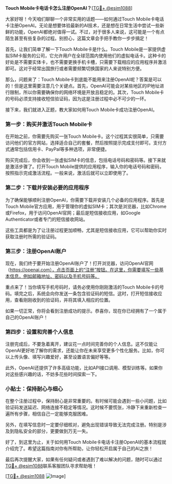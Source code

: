 **Touch Mobile卡电话卡怎么注册OpenAI？**[[TG💪+ @esim1088](https://t.me/s/esim1088)]

大家好呀！今天咱们聊聊一个非常实用的话题——如何通过Touch Mobile卡电话卡注册OpenAI。无论是想要体验最新的AI技术，还是想在日常生活中尝试一些新鲜的功能，OpenAI都绝对值得一试。不过，对于很多人来说，这可能是一个有点陌生甚至有些复杂的过程。别担心，这篇文章会手把手教你一步步搞定！

首先，让我们简单了解一下Touch Mobile卡是什么。Touch Mobile是一家提供虚拟SIM卡服务的公司，它允许用户在全球范围内使用他们的虚拟电话卡。这种卡的好处是不需要实体卡，也不需要更换手机卡槽，只需要下载相应的应用程序并激活即可。这对于经常出国旅行或者需要频繁切换国家的人来说特别方便。

那么，问题来了：Touch Mobile卡到底能不能用来注册OpenAI呢？答案是可以的！但是这里需要注意几个关键点。首先，OpenAI可能会对某些地区的IP地址进行限制，所以你需要确保你的网络环境是开放且稳定的。其次，Touch Mobile卡的号码必须支持接收短信验证码，因为这是注册过程中必不可少的一环。

接下来，我们就进入正题，教大家如何用Touch Mobile卡成功注册OpenAI。

### 第一步：购买并激活Touch Mobile卡

在开始之前，你需要先购买一张Touch Mobile卡。这个过程其实很简单，只需要访问他们的官方网站，选择适合自己的套餐，然后按照提示完成支付即可。支付方式通常包括信用卡、PayPal等多种选项，非常便捷。

购买完成后，你会收到一张虚拟SIM卡的信息，包括电话号码和密码等。接下来就是激活步骤了。打开Touch Mobile提供的应用程序，输入你的电话号码和密码，按照指示完成激活流程。一般来说，激活后就可以立即使用了。

### 第二步：下载并安装必要的应用程序

为了确保能够顺利注册OpenAI，你需要下载并安装几个必备的应用程序。首先是Touch Mobile官方应用，用于管理你的虚拟SIM卡；其次是浏览器，比如Chrome或Firefox，用于访问OpenAI官网；最后是短信接收应用，如Google Authenticator或者专门的短信接收网站。

这些工具都是为了让注册过程更加顺畅，尤其是短信接收应用，它可以帮助你实时获取注册时所需的验证码。

### 第三步：注册OpenAI账户

现在，我们终于要开始注册OpenAI账户了！打开浏览器，访问OpenAI官网（https://openai.com），点击页面上的“注册”按钮。在这里，你需要填写一些基本信息，例如邮箱地址、密码以及手机号码等。

重点来了！当你填写手机号码时，请务必使用你刚刚激活的Touch Mobile卡的号码。填完之后，系统会向你发送一条包含验证码的短信。这时，打开短信接收应用，查看刚刚收到的验证码，并将其填入相应的位置。

如果一切正常，你将会看到注册成功的提示。恭喜你，现在你已经拥有了一个属于自己的OpenAI账户！

### 第四步：设置和完善个人信息

注册完成后，不要急着离开，建议花一点时间完善你的个人信息。这不仅能让OpenAI更好地了解你的需求，还能让你在未来享受更多个性化服务。比如，你可以上传头像、填写兴趣爱好，甚至设置语言偏好等等。

此外，OpenAI还提供了许多高级功能，比如API接口调用、模型训练等。如果你对这些感兴趣的话，不妨多花些时间探索一下。

### 小贴士：保持耐心与细心

在整个注册过程中，保持耐心是非常重要的。有时候可能会遇到一些小问题，比如验证码发送延迟、网络连接不稳定等情况。这时候不要慌张，冷静下来重新检查一遍所有步骤，相信自己一定能够克服困难。

另外，在填写信息时一定要仔细核对，避免出现错误导致无法完成注册。特别是涉及到隐私安全的部分，更要做到万无一失。

好了，到这里为止，关于如何用Touch Mobile卡电话卡注册OpenAI的基本流程就介绍完了。希望这篇指南对你有所帮助，让你轻松开启属于自己的AI之旅！

最后再次提醒大家，如果有任何疑问或者遇到了难以解决的问题，随时可以通过[TG💪+ @esim1088](https://t.me/s/esim1088)联系客服团队寻求帮助哦！

[[TG💪+ @esim1088](https://t.me/s/esim1088) ![Image](https://i.postimg.cc/4NQfJmqS/Snipaste-2025-05-13-00-14-12.png)]